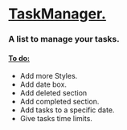 <h1> <ins> TaskManager. </ins> </h1>
<h3>A list to manage your tasks.</h3>
<h4><ins>To do:</ins></h4>
<ul> 
  <li>Add more Styles.</li>
  <li>Add date box.</li>
  <li>Add deleted section</li>
  <li>Add completed section.</li>
  <li>Add tasks to a specific date.</li>
  <li>Give tasks time limits.</li>
</ul>
